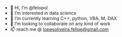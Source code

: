 - 👋 Hi, I’m @felopol
- 👀 I’m interested in data science
- 🌱 I’m currently learning C++, python, VBA, M, DAX
- 💞️ I’m looking to collaborate on any kind of work
- 📫 reach me @ lopesoliveira.felipe@gmail.com

